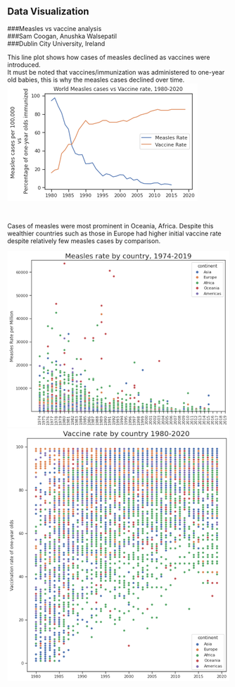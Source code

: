 ## Data Visualization 

###Measles vs vaccine analysis <br>
###Sam Coogan, Anushka Walsepatil <br>
###Dublin City University, Ireland <br>

This line plot shows how cases of measles declined as vaccines were introduced. <br>
It must be noted that vaccines/immunization was administered to one-year old babies, this is why the measles cases declined over time. 
![mealsles vs vaccines](/res/world_measles_vs_vaccine.png)




<br>


Cases of measles were most prominent in Oceania, Africa. Despite this wealthier countries such as those in Europe had higher initial vaccine rate despite relatively few measles cases by comparison.
  
![measles by country](/res/measles_by_country.png)
<br>
![vaccine by country](/res/vaccine_by_country.png)



